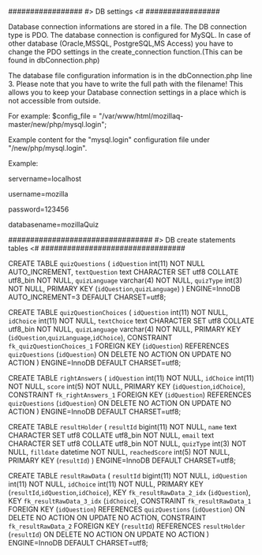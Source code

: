 #################
#> DB settings <#
#################

Database connection informations are stored in a file. The DB connection type is PDO.
The database connection is configured for MySQL. In case of other database (Oracle,MSSQL, PostgreSQL,MS Access) you have to change the PDO settings in the create_connection function.(This can be found in dbConnection.php)

The database file configuration information is in the dbConnection.php line 3.
Please note that you have to write the full path with the filename!
This allows you to keep your Database connection settings in a place which is not accessible from outside.

For example: 
$config_file = "/var/www/html/mozillaq-master/new/php/mysql.login";

Example content for the "mysql.login" configuration file under "/new/php/mysql.login".

Example:

servername=localhost

username=mozilla

password=123456

databasename=mozillaQuiz

#################################
#> DB create statements tables <#
#################################

CREATE TABLE `quizQuestions` (
  `idQuestion` int(11) NOT NULL AUTO_INCREMENT,
  `textQuestion` text CHARACTER SET utf8 COLLATE utf8_bin NOT NULL,
  `quizLanguage` varchar(4) NOT NULL,
  `quizType` int(3) NOT NULL,
  PRIMARY KEY (`idQuestion`,`quizLanguage`)
) ENGINE=InnoDB AUTO_INCREMENT=3 DEFAULT CHARSET=utf8;

CREATE TABLE `quizQuestionChoices` (
  `idQuestion` int(11) NOT NULL,
  `idChoice` int(11) NOT NULL,
  `textChoice` text CHARACTER SET utf8 COLLATE utf8_bin NOT NULL,
  `quizLanguage` varchar(4) NOT NULL,
  PRIMARY KEY (`idQuestion`,`quizLanguage`,`idChoice`),
  CONSTRAINT `fk_quizQuestionChoices_1` FOREIGN KEY (`idQuestion`) REFERENCES `quizQuestions` (`idQuestion`) ON DELETE NO ACTION ON UPDATE NO ACTION
) ENGINE=InnoDB DEFAULT CHARSET=utf8;

CREATE TABLE `rightAnswers` (
  `idQuestion` int(11) NOT NULL,
  `idChoice` int(11) NOT NULL,
  `score` int(5) NOT NULL,
  PRIMARY KEY (`idQuestion`,`idChoice`),
  CONSTRAINT `fk_rightAnswers_1` FOREIGN KEY (`idQuestion`) REFERENCES `quizQuestions` (`idQuestion`) ON DELETE NO ACTION ON UPDATE NO ACTION
) ENGINE=InnoDB DEFAULT CHARSET=utf8;

CREATE TABLE `resultHolder` (
  `resultId` bigint(11) NOT NULL,
  `name` text CHARACTER SET utf8 COLLATE utf8_bin NOT NULL,
  `email` text CHARACTER SET utf8 COLLATE utf8_bin NOT NULL,
  `quizType` int(3) NOT NULL,
  `filldate` datetime NOT NULL,
  `reachedScore` int(5) NOT NULL,
  PRIMARY KEY (`resultId`)
) ENGINE=InnoDB DEFAULT CHARSET=utf8;

CREATE TABLE `resultRawData` (
  `resultId` bigint(11) NOT NULL,
  `idQuestion` int(11) NOT NULL,
  `idChoice` int(11) NOT NULL,
  PRIMARY KEY (`resultId`,`idQuestion`,`idChoice`),
  KEY `fk_resultRawData_2_idx` (`idQuestion`),
  KEY `fk_resultRawData_3_idx` (`idChoice`),
  CONSTRAINT `fk_resultRawData_1` FOREIGN KEY (`idQuestion`) REFERENCES `quizQuestions` (`idQuestion`) ON DELETE NO ACTION ON UPDATE NO ACTION,
  CONSTRAINT `fk_resultRawData_2` FOREIGN KEY (`resultId`) REFERENCES `resultHolder` (`resultId`) ON DELETE NO ACTION ON UPDATE NO ACTION
) ENGINE=InnoDB DEFAULT CHARSET=utf8;